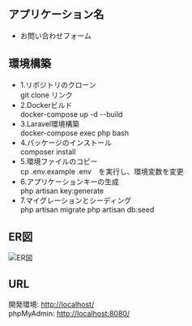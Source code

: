 ## アプリケーション名
- お問い合わせフォーム

## 環境構築
- 1.リポジトリのクローン  
git clone リンク
- 2.Dockerビルド  
docker-compose up -d --build
- 3.Laravel環境構築  
docker-compose exec php bash
- 4.パッケージのインストール  
composer install
- 5.環境ファイルのコピー  
cp .env.example .env　を実行し、環境変数を変更
- 6.アプリケーションキーの生成  
php artisan key:generate
- 7.マイグレーションとシーディング  
php artisan migrate
php artisan db:seed

## ER図
![ER図](https://github.com/user-attachments/assets/73a5b601-8652-49f2-91d5-62b4404bec2b)

## URL
開発環境: [http://localhost/](http://localhost/)  
phpMyAdmin: [http://localhost:8080/](http://localhost:8080/)
